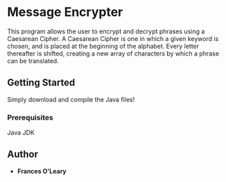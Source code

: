 # Message Encrypter

This program allows the user to encrypt and decrypt phrases using a Caesarean Cipher. A Caesarean Cipher is one in which a given keyword is chosen, and is placed at the beginning of the alphabet. Every letter thereafter is shifted, creating a new array of characters by which a phrase can be translated.

## Getting Started

Simply download and compile the Java files!

### Prerequisites

Java JDK

## Author

* **Frances O'Leary** 
